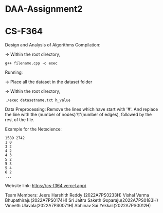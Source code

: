 # DAA-Assignment2
# CS-F364
Design and Analysis of Algorithms
Compilation:

-> Within the root directory,

    g++ filename.cpp -o exec

Running:

-> Place all the dataset in the dataset folder

-> Within the root directory,

    ./exec datasetname.txt h_value

Data Preprocessing:
Remove the lines which have start with '#'. And replace the line with the (number of nodes)'\t'(number of edges), followed by the rest of the file.

Example for the Netscience:

    1589 2742
    1 0
    3 2
    4 2
    4 3
    5 2
    5 3
    5 4
    6 2
    ...

Website link:
https://cs-f364.vercel.app/

Team Members:
    Jeeru Harshith Reddy (2022A7PS0233H)
    Vishal Varma Bhupathiraju(2022A7PS0174H)
    Sri Jaitra Saketh Goparaju(2022A7PS0183H)
    Vineeth Ulavala(2022A7PS0071H)
    Abhinav Sai Yekkali(2022A7PS0012H)
